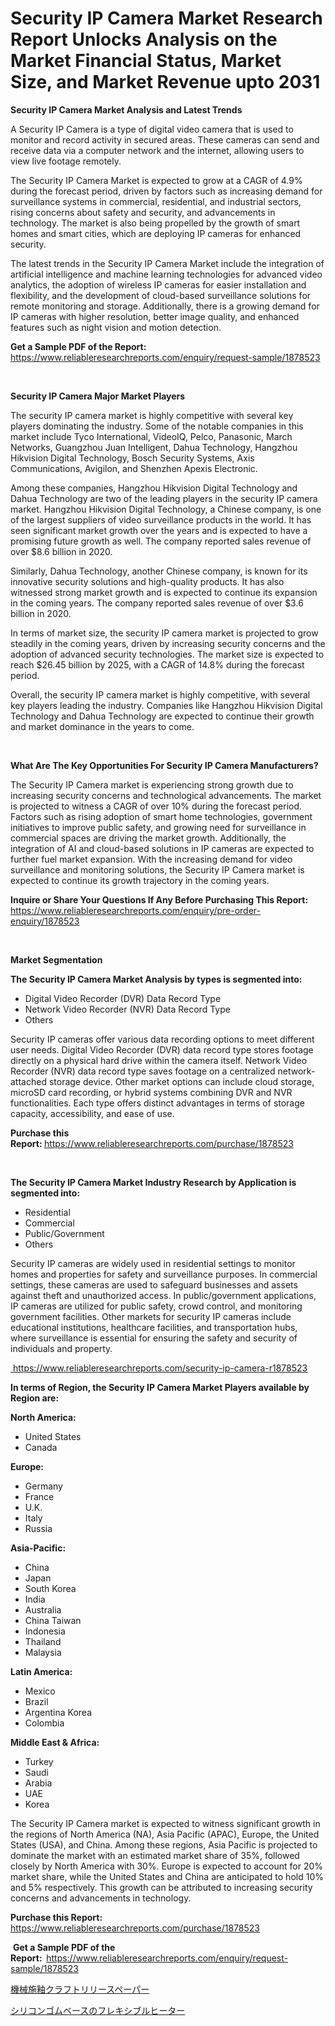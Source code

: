 <p><h1>Security IP Camera Market Research Report Unlocks Analysis on the Market Financial Status, Market Size, and Market Revenue upto 2031</h1></p><p><strong>Security IP Camera Market Analysis and Latest Trends</strong></p>
<p><p>A Security IP Camera is a type of digital video camera that is used to monitor and record activity in secured areas. These cameras can send and receive data via a computer network and the internet, allowing users to view live footage remotely.</p><p>The Security IP Camera Market is expected to grow at a CAGR of 4.9% during the forecast period, driven by factors such as increasing demand for surveillance systems in commercial, residential, and industrial sectors, rising concerns about safety and security, and advancements in technology. The market is also being propelled by the growth of smart homes and smart cities, which are deploying IP cameras for enhanced security.</p><p>The latest trends in the Security IP Camera Market include the integration of artificial intelligence and machine learning technologies for advanced video analytics, the adoption of wireless IP cameras for easier installation and flexibility, and the development of cloud-based surveillance solutions for remote monitoring and storage. Additionally, there is a growing demand for IP cameras with higher resolution, better image quality, and enhanced features such as night vision and motion detection.</p></p>
<p><strong>Get a Sample PDF of the Report:&nbsp;</strong> <a href="https://www.reliableresearchreports.com/enquiry/request-sample/1878523">https://www.reliableresearchreports.com/enquiry/request-sample/1878523</a></p>
<p>&nbsp;</p>
<p><strong>Security IP Camera Major Market Players</strong></p>
<p><p>The security IP camera market is highly competitive with several key players dominating the industry. Some of the notable companies in this market include Tyco International, VideoIQ, Pelco, Panasonic, March Networks, Guangzhou Juan Intelligent, Dahua Technology, Hangzhou Hikvision Digital Technology, Bosch Security Systems, Axis Communications, Avigilon, and Shenzhen Apexis Electronic.</p><p>Among these companies, Hangzhou Hikvision Digital Technology and Dahua Technology are two of the leading players in the security IP camera market. Hangzhou Hikvision Digital Technology, a Chinese company, is one of the largest suppliers of video surveillance products in the world. It has seen significant market growth over the years and is expected to have a promising future growth as well. The company reported sales revenue of over $8.6 billion in 2020.</p><p>Similarly, Dahua Technology, another Chinese company, is known for its innovative security solutions and high-quality products. It has also witnessed strong market growth and is expected to continue its expansion in the coming years. The company reported sales revenue of over $3.6 billion in 2020.</p><p>In terms of market size, the security IP camera market is projected to grow steadily in the coming years, driven by increasing security concerns and the adoption of advanced security technologies. The market size is expected to reach $26.45 billion by 2025, with a CAGR of 14.8% during the forecast period.</p><p>Overall, the security IP camera market is highly competitive, with several key players leading the industry. Companies like Hangzhou Hikvision Digital Technology and Dahua Technology are expected to continue their growth and market dominance in the years to come.</p></p>
<p>&nbsp;</p>
<p><strong>What Are The Key Opportunities For Security IP Camera Manufacturers?</strong></p>
<p><p>The Security IP Camera market is experiencing strong growth due to increasing security concerns and technological advancements. The market is projected to witness a CAGR of over 10% during the forecast period. Factors such as rising adoption of smart home technologies, government initiatives to improve public safety, and growing need for surveillance in commercial spaces are driving the market growth. Additionally, the integration of AI and cloud-based solutions in IP cameras are expected to further fuel market expansion. With the increasing demand for video surveillance and monitoring solutions, the Security IP Camera market is expected to continue its growth trajectory in the coming years.</p></p>
<p><strong>Inquire or Share Your Questions If Any Before Purchasing This Report:</strong> <a href="https://www.reliableresearchreports.com/enquiry/pre-order-enquiry/1878523">https://www.reliableresearchreports.com/enquiry/pre-order-enquiry/1878523</a></p>
<p>&nbsp;</p>
<p><strong>Market Segmentation</strong></p>
<p><strong>The Security IP Camera Market Analysis by types is segmented into:</strong></p>
<p><ul><li>Digital Video Recorder (DVR) Data Record Type</li><li>Network Video Recorder (NVR) Data Record Type</li><li>Others</li></ul></p>
<p><p>Security IP cameras offer various data recording options to meet different user needs. Digital Video Recorder (DVR) data record type stores footage directly on a physical hard drive within the camera itself. Network Video Recorder (NVR) data record type saves footage on a centralized network-attached storage device. Other market options can include cloud storage, microSD card recording, or hybrid systems combining DVR and NVR functionalities. Each type offers distinct advantages in terms of storage capacity, accessibility, and ease of use.</p></p>
<p><strong>Purchase this Report:&nbsp;</strong><a href="https://www.reliableresearchreports.com/purchase/1878523">https://www.reliableresearchreports.com/purchase/1878523</a></p>
<p>&nbsp;</p>
<p><strong>The Security IP Camera Market Industry Research by Application is segmented into:</strong></p>
<p><ul><li>Residential</li><li>Commercial</li><li>Public/Government</li><li>Others</li></ul></p>
<p><p>Security IP cameras are widely used in residential settings to monitor homes and properties for safety and surveillance purposes. In commercial settings, these cameras are used to safeguard businesses and assets against theft and unauthorized access. In public/government applications, IP cameras are utilized for public safety, crowd control, and monitoring government facilities. Other markets for security IP cameras include educational institutions, healthcare facilities, and transportation hubs, where surveillance is essential for ensuring the safety and security of individuals and property.</p></p>
<p><a href="https://www.reliableresearchreports.com/security-ip-camera-r1878523">&nbsp;https://www.reliableresearchreports.com/security-ip-camera-r1878523</a></p>
<p><strong>In terms of Region, the Security IP Camera Market Players available by Region are:</strong></p>
<p>
    <p> <strong> North America: </strong>
        <ul>
            <li>United States</li>
            <li>Canada</li>
        </ul>
        </p> 
    <p> <strong> Europe: </strong>
        <ul>
            <li>Germany</li>
            <li>France</li>
            <li>U.K.</li>
            <li>Italy</li>
            <li>Russia</li>
        </ul>
        </p> 
    <p> <strong> Asia-Pacific: </strong>
        <ul>
            <li>China</li>
            <li>Japan</li>
            <li>South Korea</li>
            <li>India</li>
            <li>Australia</li>
            <li>China Taiwan</li>
            <li>Indonesia</li>
            <li>Thailand</li>
            <li>Malaysia</li>
        </ul>
        </p> 
    <p> <strong> Latin America: </strong>
        <ul>
            <li>Mexico</li>
            <li>Brazil</li>
            <li>Argentina Korea</li>
            <li>Colombia</li>
        </ul>
        </p> 
    <p> <strong> Middle East & Africa: </strong>
        <ul>
            <li>Turkey</li>
            <li>Saudi</li>
            <li>Arabia</li>
            <li>UAE</li>
            <li>Korea</li>
        </ul>
    </p>
    </p>
<p><p>The Security IP Camera market is expected to witness significant growth in the regions of North America (NA), Asia Pacific (APAC), Europe, the United States (USA), and China. Among these regions, Asia Pacific is projected to dominate the market with an estimated market share of 35%, followed closely by North America with 30%. Europe is expected to account for 20% market share, while the United States and China are anticipated to hold 10% and 5% respectively. This growth can be attributed to increasing security concerns and advancements in technology.</p></p>
<p><strong>Purchase this Report: </strong><a href="https://www.reliableresearchreports.com/purchase/1878523">https://www.reliableresearchreports.com/purchase/1878523</a></p>
<p>&nbsp;<strong>Get a Sample PDF of the Report:&nbsp;&nbsp;</strong><a href="https://www.reliableresearchreports.com/enquiry/request-sample/1878523">https://www.reliableresearchreports.com/enquiry/request-sample/1878523</a></p>
<p><strong></strong></p>
<p><p><a href="https://github.com/JoanaNitzsche/Market-Research-Report-List-1/blob/main/8185207142186.md">機械施釉クラフトリリースペーパー</a></p><p><a href="https://github.com/KaliMetz2023/Market-Research-Report-List-1/blob/main/7180194142187.md">シリコンゴムベースのフレキシブルヒーター</a></p></p>